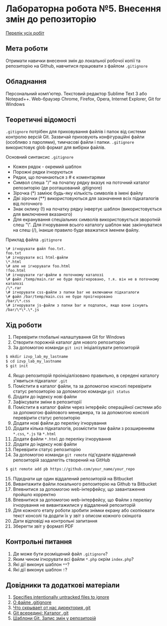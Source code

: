 # Лабораторна робота №5. Внесення змін до репозиторію

[Перелік усіх робіт](README.md)

## Мета роботи

Отримати навички внесення змін до локальної робочої копії та репозиторію на Github, навчитися працювати з файлом `.gitignore`

## Обладнання

Персональний комп'ютер. Текстовий редактор Sublime Text 3 або Notepad++. Web-браузер Chrome, Firefox, Opera, Internet Explorer, Git for Windows

## Теоретичні відомості

`.gitignore` потрібен для приховування файлів і папок від системи контролю версій Git. Зазвичай приховують конфігураційні файли (особливо з паролями), тимчасові файли і папки. `.gitignore` використовує glob формат для вибірки файлів.

Основний синтаксис `.gitignore`

*   Кожен рядок - окремий шаблон
*   Порожні рядки ігноруються
*   Рядки, що починаються з # є коментарями
*   Символ слеша "/" на початку рядку вказує на поточний каталог репозиторію (де розташований .gitignore)
*   Зірочка (\*) заміює будь-яку кількість символів в імені файлу
*   Дві зірочки (\*\*) використовуються для зазначення всіх підкаталогів від поточного
*   Знак оклику (!) на початку рядку інвертує шаблон (використовується для виключення вказаного)
*   Для екранування спеціальних символів використовується зворотній слеш "\\". Для ігнорування всього каталогу шаблон має закінчуватися на слеш (/), інакше правило буде вважатися іменем файлу.

Приклад файла `.gitignore`

```gitignore 
\# ігнорувати файл foo.txt.
foo.txt
\# ігнорувати всі html-файли
\*.html
\# але не ігнорувати foo.html
!foo.html
\# ігнорувати rar-файли в поточному каталозі
\# файл /temp/main.rar не буде проігноровано, т.я. він не в поточному каталозі
/\*.rar
\# ігнорувати css-файли з папки bar не включаючи підкаталоги
\# файл /bar/temp/main.css не буде проігноровано
/bar/\*.css
\# ігнорувати js-файли з папки bar и подпапок, якщо вони існують 
/bar/\*\*.\*.js	
```
		

## Хід роботи

1.  Перевірити глобальні налаштування Git for Windows
2.  Створити порожній каталог для нового репозиторію
3.  За допомогою команди `git init` ініціалізувати репозиторій
```bash
$ mkdir izvp_lab_my_lastname
$ cd izvp_lab_my_lastname
$ git init	
```
4.  Якщо репозиторій проініціалізовано правильно, в середені каталогу з'явиться підкаталог `.git`
5.  Помістити в каталог файли, та за допомогою консолі перевірити статус репозиторію за допомогою команди `git status`
6.  Додати до індексу нові файли
7.  Зафіксувати зміни в репозиторії
8.  Помістити в каталог файли через інтерфейс операційної системи або за допомогою файлового менеджера, та за допомогою консолі перевірити статус репозиторію
9.  Додати нові файли до переліку ігнорування
10.  Додати кілька підкаталогів, розмістити там файли з розширенням `*.css`, `*.js` та `*.html`
11.  Додати файли `*.html` до переліку ігнорування
12.  Додати до індексу нові файли
13.  Перевірити статус репозиторію
14.  За допомогою команди `git remote` під'єднати віддалений репозиторій заздалегіть створений на GitHub
```bash
$ git remote add pb https://github.com/your_name/your_repo		
```
15.  Підєднати ще один віддалений репозиторій на Bitbucket
16.  Вивантажити файли локального репозиторію на Github та Bitbucket
17.  Впевнитися за допомогою web-інтерфейсу, що завантаження пройшло корректно
18.  Впевнитися за допомогою web-інтерфейсу, що Файли з переліку ігнорування не вивантажилися у віддалений репозиторій
19.  Для кожного етапу роботи зробити знімки екрану або скопіювати текст консолі та додати їх у звіт з описом кожного скіншота
20.  Дати відповіді на контрольні запитання
21.  Зберегти звіт у форматі PDF

## Контрольні питання

1.  Де може бути розміщений файл `.gitignore`?
2.  Яким чином ігнорувати всі файли `*.php` окрім `index.php`?
3.  Які дії виконує шаблон `**`?
4.  Які дії виконує шаблон `!`?

## Довідники та додаткові матеріали


1.  [Specifies intentionally untracked files to ignore](https://git-scm.com/docs/gitignore)
2.  [О файле .gitignore](https://tyapk.ru/blog/post/gitignore)
3.  [Что скрывает от нас директория .git](https://habr.com/ru/post/143079/)
4.  [Git всередині: Каталог .git](https://githowto.com/uk/git_internals_git_directory)
5.  [Шаблони Git. Запис змін у репозиторій](https://git-scm.com/book/ru/v2/%D0%9E%D1%81%D0%BD%D0%BE%D0%B2%D1%8B-Git-%D0%97%D0%B0%D0%BF%D0%B8%D1%81%D1%8C-%D0%B8%D0%B7%D0%BC%D0%B5%D0%BD%D0%B5%D0%BD%D0%B8%D0%B9-%D0%B2-%D1%80%D0%B5%D0%BF%D0%BE%D0%B7%D0%B8%D1%82%D0%BE%D1%80%D0%B8%D0%B9)